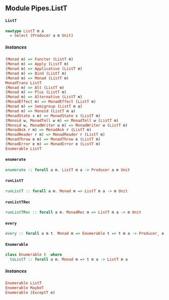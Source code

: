 ## Module Pipes.ListT

#### `ListT`

``` purescript
newtype ListT m a
  = Select (Producer a m Unit)
```

##### Instances
``` purescript
(Monad m) => Functor (ListT m)
(Monad m) => Apply (ListT m)
(Monad m) => Applicative (ListT m)
(Monad m) => Bind (ListT m)
(Monad m) => Monad (ListT m)
MonadTrans ListT
(Monad m) => Alt (ListT m)
(Monad m) => Plus (ListT m)
(Monad m) => Alternative (ListT m)
(MonadEffect m) => MonadEffect (ListT m)
(Monad m) => Semigroup (ListT m a)
(Monad m) => Monoid (ListT m a)
(MonadState s m) => MonadState s (ListT m)
(Monoid w, MonadTell w m) => MonadTell w (ListT m)
(Monoid w, MonadWriter w m) => MonadWriter w (ListT m)
(MonadAsk r m) => MonadAsk r (ListT m)
(MonadReader r m) => MonadReader r (ListT m)
(MonadThrow e m) => MonadThrow e (ListT m)
(MonadError e m) => MonadError e (ListT m)
Enumerable ListT
```

#### `enumerate`

``` purescript
enumerate :: forall a m. ListT m a -> Producer a m Unit
```

#### `runListT`

``` purescript
runListT :: forall a m. Monad m => ListT m a -> m Unit
```

#### `runListTRec`

``` purescript
runListTRec :: forall a m. MonadRec m => ListT m a -> m Unit
```

#### `every`

``` purescript
every :: forall a m t. Monad m => Enumerable t => t m a -> Producer_ a m Unit
```

#### `Enumerable`

``` purescript
class Enumerable t  where
  toListT :: forall a m. Monad m => t m a -> ListT m a
```

##### Instances
``` purescript
Enumerable ListT
Enumerable MaybeT
Enumerable (ExceptT e)
```


